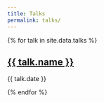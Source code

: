 ```yaml
---
title: Talks
permalink: talks/
---
```


{% for talk in site.data.talks %}
<h2>
<a href="{{ talk.url }}">{{ talk.name }}</a>
</h2>

<p>{{ talk.date }}</p>
{% endfor %}
